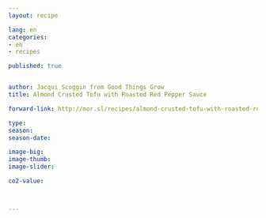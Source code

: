 ```yaml
---
layout: recipe

lang: en
categories:
- en
- recipes

published: true


author: Jacqui Scoggin from Good Things Grow
title: Almond Crusted Tofu with Roasted Red Pepper Sauce

forward-link: http://mor.sl/recipes/almond-crusted-tofu-with-roasted-red-pepper-sauce/

type: 
season: 
season-date:  

image-big: 
image-thumb: 
image-slider: 

co2-value: 



---
```

